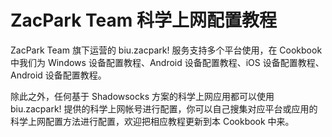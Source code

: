 # ZacPark Team 科学上网配置教程

ZacPark Team 旗下运营的 biu.zacpark! 服务支持多个平台使用，在 Cookbook 中我们为 Windows 设备配置教程、Android 设备配置教程、iOS 设备配置教程、Android 设备配置教程。

除此之外，任何基于 Shadowsocks 方案的科学上网应用都可以使用 biu.zacpark! 提供的科学上网帐号进行配置，你可以自己搜集对应平台或应用的科学上网配置方法进行配置，欢迎把相应教程更新到本 Cookbook 中来。